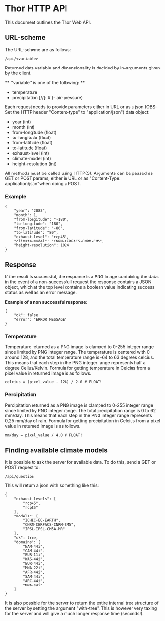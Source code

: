 # Thor HTTP API

This document outlines the Thor Web API.

## URL-scheme

The URL-scheme are as follows:

```
/api/<variable>
```

Returned data variable and dimensionality is decided by in-arguments given by the client. 

** ''variable'' is one of the following: **

- temperature
- precipitation
[//]: # (- air-pressure)

Each request needs to provide parameters either in URL or as a json (OBS: Set the HTTP header "Content-type" to "application/json") data object: 

 - year                 (int)
 - month                (int)
 - from-longitude       (float)
 - to-longitude         (float)
 - from-latitude        (float)
 - to-latitude          (float)
 - exhaust-level        (int)
 - climate-model        (int)
 - height-resolution    (int)

All methods must be called using HTTP(S). Arguments can be passed as GET or POST params, either in URL or as "Content-Type: application/json"when doing a POST.

### Example

```
{
	"year": "2083",
	"month": 1,
	"from-longitude": "-180",
	"to-longitude": "180",
  	"from-latitude": "-80",
	"to-latitude": "80",
	"exhaust-level": "rcp45",
	"climate-model": "CNRM-CERFACS-CNRM-CM5",
    "height-resolution": 1024
}
```

## Response

If the result is successful, the response is a PNG image containing the data. in the event of a non-successfull request the response contains a JSON object, which at the top level contains a boolean value indicating success status as well as an error message. 

**Example of a non successful response:** 

```
{
    "ok": false
    "error": "ERROR MESSAGE"
}
```

### Temperature

Temperature returned as a PNG image is clamped to 0-255 integer range since limited by PNG integer range. The temperature is centered with 0 around 128, and the total temperature range is -64 to 63 degrees celcius. This means that each step in the PNG integer range represents half a degree Celius/Kelvin. Formula for getting temperature in Celcius from a pixel value in returned image is as follows.

```
celcius = (pixel_value - 128) / 2.0 # FLOAT!
```

### Percipitation

Percipitation returned as a PNG image is clamped to 0-255 integer range since limited by PNG integer range. The total precipitation range is 0 to 62 mm/day. This means that each step in the PNG integer range represents 0,25 mm/day of rain. Formula for getting precipitation in Celcius from a pixel value in returned image is as follows.

```
mm/day = pixel_value / 4.0 # FLOAT!
```

## Finding available climate models

It is possible to ask the server for available data. To do this, send a GET or POST request to:

```
/api/question
```

This will return a json with something like this: 

```
{
	"exhaust-levels": [
		"rcp45",
		"rcp85"
	],
	"models": [
		"ICHEC-EC-EARTH",
		"CNRM-CERFACS-CNRM-CM5",
		"IPSL-IPSL-CM5A-MR"
	],
	"ok": true,
	"domains": [
		"NAM-44i",
		"CAM-44i",
		"EUR-11i",
		"WAS-44i",
		"EUR-44i",
		"MNA-22i",
		"AFR-44i",
		"SAM-44i",
		"ARC-44i",
		"MNA-44i"
	]
}
```

It is also possible for the server to return the entire internal tree structure of the server by setting the argument "with-tree". This is however very taxing for the server and will give a much longer response time (seconds!). 


